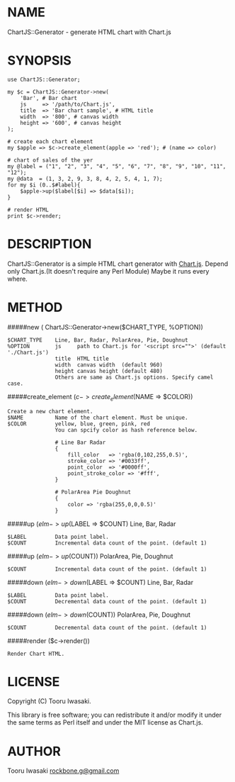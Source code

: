 # NAME

ChartJS::Generator - generate HTML chart with Chart.js

# SYNOPSIS

    use ChartJS::Generator;

    my $c = ChartJS::Generator->new(
        'Bar', # Bar chart
        js     => '/path/to/Chart.js',
        title  => 'Bar chart sample', # HTML title
        width  => '800', # canvas width
        height => '600', # canvas height
    );

    # create each chart element
    my $apple => $c->create_element(apple => 'red'); # (name => color)

    # chart of sales of the yer
    my @label = ("1", "2", "3", "4", "5", "6", "7", "8", "9", "10", "11", "12");
    my @data  = (1, 3, 2, 9, 3, 8, 4, 2, 5, 4, 1, 7);
    for my $i (0..$#label){
        $apple->up($label[$i] => $data[$i]);
    }

    # render HTML
    print $c->render;

# DESCRIPTION

ChartJS::Generator is a simple HTML chart generator with [Chart.js](http://www.chartjs.org/).
Depend only Chart.js.(It doesn't require any Perl Module)
Maybe it runs every where.

# METHOD

#####new ( ChartJS::Generator->new($CHART_TYPE, %OPTION))

    $CHART_TYPE    Line, Bar, Radar, PolarArea, Pie, Doughnut
    %OPTION        js     path to Chart.js for '<script src="">' (default './Chart.js')
                   title  HTML title
                   width  canvas width  (default 960)
                   height canvas height (default 480)
                   Others are same as Chart.js options. Specify camel case.

#####create_element ($c->create_element($NAME => $COLOR))

    Create a new chart element.
    $NAME          Name of the chart element. Must be unique.
    $COLOR         yellow, blue, green, pink, red
                   You can spcify color as hash reference below.

                   # Line Bar Radar
                   {
                       fill_color   => 'rgba(0,102,255,0.5)',
                       stroke_color => '#0033ff',
                       point_color  => '#0000ff',
                       point_stroke_color => '#fff',
                   }

                   # PolarArea Pie Doughnut
                   {
                       color => 'rgba(255,0,0,0.5)'
                   }

#####up ($elm->up($LABEL => $COUNT) Line, Bar, Radar

    $LABEL         Data point label.
    $COUNT         Incremental data count of the point. (default 1)

#####up ($elm->up($COUNT)) PolarArea, Pie, Doughnut

    $COUNT         Incremental data count of the point. (default 1)

#####down ($elm->down($LABEL => $COUNT) Line, Bar, Radar 

    $LABEL         Data point label.
    $COUNT         Decremental data count of the point. (default 1)

#####down ($elm->down($COUNT)) PolarArea, Pie, Doughnut

    $COUNT         Decremental data count of the point. (default 1)

#####render ($c->render())

    Render Chart HTML.

# LICENSE

Copyright (C) Tooru Iwasaki.

This library is free software; you can redistribute it and/or modify
it under the same terms as Perl itself and under the MIT license as
Chart.js.

# AUTHOR

Tooru Iwasaki <rockbone.g@gmail.com>
